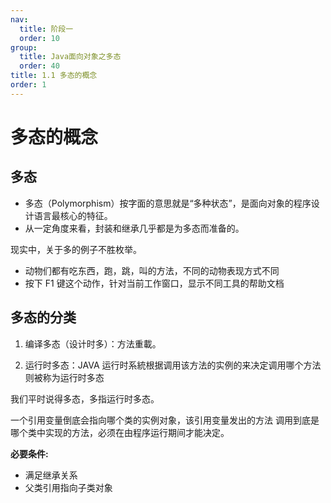 ```yaml
---
nav:
  title: 阶段一
  order: 10
group:
  title: Java面向对象之多态
  order: 40
title: 1.1 多态的概念
order: 1
---
```


# 多态的概念

## 多态

- 多态（Polymorphism）按字面的意思就是“多种状态”，是面向对象的程序设计语言最核心的特征。
- 从一定角度来看，封装和继承几乎都是为多态而准备的。

现实中，关于多的例子不胜枚举。

- 动物们都有吃东西，跑，跳，叫的方法，不同的动物表现方式不同
- 按下 F1 键这个动作，针对当前工作窗口，显示不同工具的帮助文档

## 多态的分类

1. 编译多态（设计时多）：方法重載。

2. 运行时多态：JAVA 运行时系統根据调用该方法的实例的来决定调用哪个方法则被称为运行时多态

我们平时说得多态，多指运行时多态。

一个引用变量倒底会指向哪个类的实例对象，该引用变量发出的方法 调用到底是哪个类中实现的方法，必须在由程序运行期间才能决定。

 **必要条件:**

- 满足继承关系
- 父类引用指向子类对象